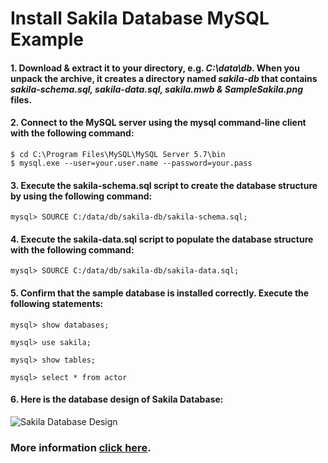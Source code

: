 # Install Sakila Database MySQL Example

#### 1. Download & extract it to your directory, e.g. *C:\data\db*. When you unpack the archive, it creates a directory named *sakila-db* that contains *sakila-schema.sql, sakila-data.sql, sakila.mwb & SampleSakila.png* files.

#### 2. Connect to the MySQL server using the mysql command-line client with the following command:

```shell
$ cd C:\Program Files\MySQL\MySQL Server 5.7\bin
$ mysql.exe --user=your.user.name --password=your.pass
```

#### 3. Execute the sakila-schema.sql script to create the database structure by using the following command:

```shell
mysql> SOURCE C:/data/db/sakila-db/sakila-schema.sql;
```

#### 4. Execute the sakila-data.sql script to populate the database structure with the following command:

```shell
mysql> SOURCE C:/data/db/sakila-db/sakila-data.sql;
```

#### 5. Confirm that the sample database is installed correctly. Execute the following statements:

```shell
mysql> show databases;
```
```shell
mysql> use sakila;
```
```shell
mysql> show tables;
```
```shell
mysql> select * from actor
```
#### 6. Here is the database design of Sakila Database:

![Sakila Database Design](https://raw.githubusercontent.com/LintangWisesa/Sakila_MySQL_Example/master/SampleSakila.png)

### More information [click here](https://dev.mysql.com/doc/sakila/en/sakila-introduction.html).
